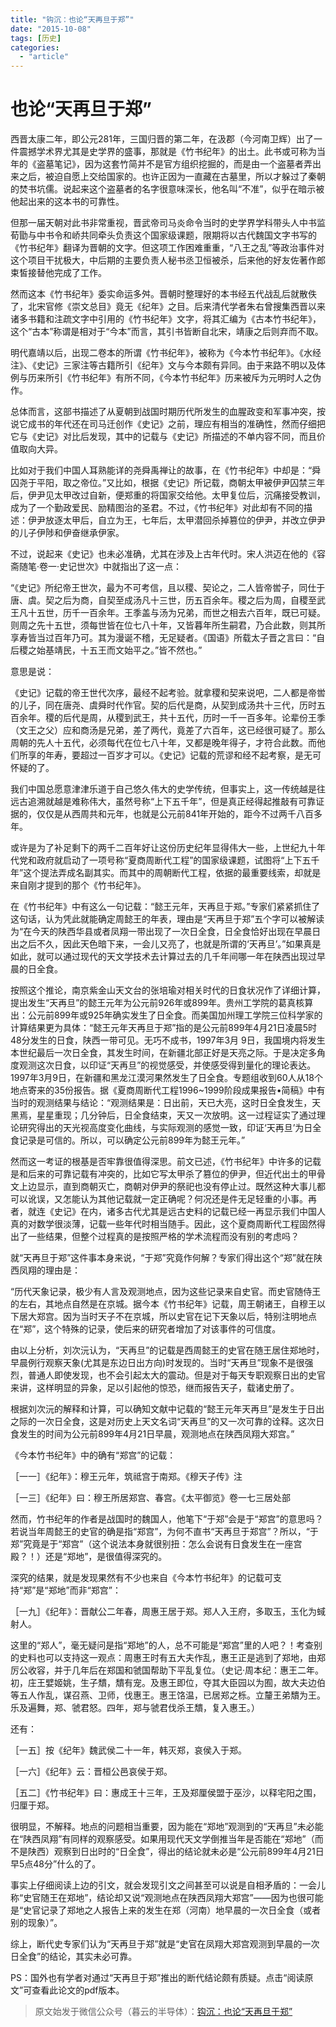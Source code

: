 ```yaml
---
title: "钩沉：也论“天再旦于郑”"
date: "2015-10-08"
tags: [历史]
categories: 
  - "article"
---
```


# 也论“天再旦于郑”

西晋太康二年，即公元281年，三国归晋的第二年，在汲郡（今河南卫辉）出了一件震撼学术界尤其是史学界的盛事，那就是《竹书纪年》的出土。此书或可称为当年的《盗墓笔记》，因为这套竹简并不是官方组织挖掘的，而是由一个盗墓者弄出来之后，被迫自愿上交给国家的。也许正因为一直藏在古墓里，所以才躲过了秦朝的焚书坑儒。说起来这个盗墓者的名字很意味深长，他名叫“不准”，似乎在暗示被他起出来的这本书的可靠性。

但那一届天朝对此书非常重视，晋武帝司马炎命令当时的史学界学科带头人中书监荀勖与中书令和峤共同牵头负责这个国家级课题，限期将以古代魏国文字书写的《竹书纪年》翻译为晋朝的文字。但这项工作困难重重，“八王之乱”等政治事件对这个项目干扰极大，中后期的主要负责人秘书丞卫恒被杀，后来他的好友佐著作郎束皙接替他完成了工作。

然而这本《竹书纪年》委实命运多舛。晋朝时整理好的本书经五代战乱后就散佚了，北宋官修《崇文总目》竟无《纪年》之目。后来清代学者朱右曾搜集西晋以来诸多书籍和注疏文字中引用的《竹书纪年》文字，将其汇编为《古本竹书纪年》，这个“古本”称谓是相对于“今本”而言，其引书皆断自北宋，靖康之后则弃而不取。

明代嘉靖以后，出现二卷本的所谓《竹书纪年》，被称为《今本竹书纪年》。《水经注》、《史记》三家注等古籍所引《纪年》文与今本颇有异同。由于来路不明以及体例与历来所引《竹书纪年》有所不同，《今本竹书纪年》历来被斥为元明时人之伪作。

总体而言，这部书描述了从夏朝到战国时期历代所发生的血腥政变和军事冲突，按说它成书的年代还在司马迁创作《史记》之前，理应有相当的准确性，然而仔细把它与《史记》对比后发现，其中的记载与《史记》所描述的不单内容不同，而且价值取向大异。

比如对于我们中国人耳熟能详的尧舜禹禅让的故事，在《竹书纪年》中却是：“舜囚尧于平阳，取之帝位。”又比如，根据《史记》所记载，商朝太甲被伊尹囚禁三年后，伊尹见太甲改过自新，便郑重的将国家交给他。太甲复位后，沉痛接受教训，成为了一个勤政爱民、励精图治的圣君。不过，《竹书纪年》对此却有不同的描述：伊尹放逐太甲后，自立为王，七年后，太甲潜回杀掉篡位的伊尹，并改立伊尹的儿子伊陟和伊奋继承伊家。

不过，说起来《史记》也未必准确，尤其在涉及上古年代时。宋人洪迈在他的《容斋随笔·卷一·史记世次》中就指出了这一点：

“《史记》所纪帝王世次，最为不可考信，且以稷、契论之，二人皆帝喾子，同仕于唐、虞。契之后为商，自契至成汤凡十三世，历五百余年。稷之后为周，自稷至武王凡十五世，历千一百余年。王季盖与汤为兄弟，而世之相去六百年，既已可疑。则周之先十五世，须每世皆在位七八十年，又皆暮年所生嗣君，乃合此数，则其所享寿皆当过百年乃可。其为漫诞不稽，无足疑者。《国语》所载太子晋之言曰：“自后稷之始基靖民，十五王而文始平之。”皆不然也。”

意思是说：

《史记》记载的帝王世代次序，最经不起考验。就拿稷和契来说吧，二人都是帝喾的儿子，同在唐尧、虞舜时代作官。契的后代是商，从契到成汤共十三代，历时五百余年。稷的后代是周，从稷到武王，共十五代，历时一千一百多年。论辈份王季（文王之父）应和商汤是兄弟，差了两代，竟差了六百年，这已经很可疑了。那么周朝的先人十五代，必须每代在位七八十年，又都是晚年得子，才符合此数。而他们所享的年寿，要超过一百岁才可以。《史记》记载的荒谬和经不起考察，是无可怀疑的了。

我们中国总愿意津津乐道于自己悠久伟大的史学传统，但事实上，这一传统越是往远古追溯就越是难称伟大，虽然号称“上下五千年”，但是真正经得起推敲有可靠证据的，仅仅是从西周共和元年，也就是公元前841年开始的，距今不过两千八百多年。

或许是为了补足剩下的两千二百年好让这份历史纪年显得伟大一些，上世纪九十年代党和政府就启动了一项号称“夏商周断代工程”的国家级课题，试图将“上下五千年”这个提法弄成名副其实。而其中的周朝断代工程，依据的最重要线索，却就是来自刚才提到的那个《竹书纪年》。

在《竹书纪年》中有这么一句记载：“懿王元年，天再旦于郑。”专家们紧紧抓住了这句话，认为凭此就能确定周懿王的年表，理由是“天再旦于郑”五个字可以被解读为“在今天的陕西华县或者凤翔一带出现了一次日全食，日全食恰好出现在早晨日出之后不久，因此天色暗下来，一会儿又亮了，也就是所谓的‘天再旦’。”如果真是如此，就可以通过现代的天文学技术去计算过去的几千年间哪一年在陕西出现过早晨的日全食。

按照这个推论，南京紫金山天文台的张培瑜对相关时代的日食状况作了详细计算，提出发生“天再旦”的懿王元年为公元前926年或899年。贵州工学院的葛真核算出：公元前899年或925年确实发生了日全食。而美国加州理工学院三位科学家的计算结果更为具体：“懿王元年天再旦于郑”指的是公元前899年4月21日凌晨5时48分发生的日食，陕西一带可见。无巧不成书，1997年3月 9日，我国境内将发生本世纪最后一次日全食，其发生时间，在新疆北部正好是天亮之际。于是决定多角度观测这次日食，以印证“天再旦”的视觉感受，并使感受得到量化的理论表达。1997年3月9日，在新疆和黑龙江漠河果然发生了日全食。专题组收到60人从18个地点寄来的35份报告。据《夏商周断代工程1996~1999阶段成果报告•简稿》中有当时的观测结果与结论：“观测结果是：日出前，天已大亮，这时日全食发生，天黑焉，星星重现；几分钟后，日全食结束，天又一次放明。这一过程证实了通过理论研究得出的天光视高度变化曲线，与实际观测的感觉一致，印证‘天再旦’为日全食记录是可信的。所以，可以确定公元前899年为懿王元年。”

然而这一考证的根基是否牢靠很值得深思。前文已述，《竹书纪年》中许多的记载是和后来的可靠记载有冲突的，比如它写太甲杀了篡位的伊尹，但近代出土的甲骨文上边显示，直到商朝灭亡，商朝对伊尹的祭祀也没有停止过。既然这种大事儿都可以讹误，又怎能认为其他记载就一定正确呢？何况还是件无足轻重的小事。再者，就连《史记》在内，诸多古代尤其是远古史料的记载已经一再显示我们中国人真的对数学很淡薄，记载一些年代时相当随手。因此，这个夏商周断代工程固然得出了一些结果，但整个过程真的是按照严格的学术流程而没有别的考虑吗？

就“天再旦于郑”这件事本身来说，“于郑”究竟作何解？专家们得出这个“郑”就在陕西凤翔的理由是：

“历代天象记录，极少有人言及观测地点，因为这些记录来自史官。而史官随侍王的左右，其地点自然是在京城。据今本《竹书纪年》记载，周王朝诸王，自穆王以下居大郑宫。因为当时天子不在京城，所以史官在记下天象以后，特别注明地点在“郑”，这个特殊的记录，使后来的研究者增加了对该事件的可信度。

由以上分析，刘次沅认为，“天再旦”的记载是西周懿王的史官在随王居住郑地时，早晨例行观察天象(尤其是东边日出方向)时发现的。当时“天再旦”现象不是很强烈，普通人即使发现，也不会引起太大的震动。但是对于每天专职观察日出的史官来讲，这样明显的异象，足以引起他的惊恐，继而报告天子，载诸史册了。

根据刘次沅的解释和计算，可以确知文献中记载的“懿王元年天再旦”是发生于日出之际的一次日全食，这是对历史上天文名词“天再旦”的又一次可靠的诠释。这次日食发生的时间为公元前899年4月21日早晨，观测地点在陕西凤翔大郑宫。”

《今本竹书纪年》中的确有“郑宫”的记载：

［一一］《纪年》：穆王元年，筑祗宫于南郑。《穆天子传》注

［一三］《纪年》曰：穆王所居郑宫、春宫。《太平御览》卷一七三居处部

然而，竹书纪年的作者是战国时的魏国人，他笔下“于郑”会是于“郑宫”的意思吗？若说当年周懿王的史官的确是指“郑宫”，为何不直书“天再旦于郑宫”？所以，“于郑”究竟是于“郑宫”（这个说法本身就很别扭：怎么会说有日食发生在一座宫殿？！）还是“郑地”，是很值得深究的。

深究的结果，就是发现果然有不少也来自《今本竹书纪年》的记载可支持“郑”是“郑地”而非“郑宫”：

［一九］《纪年》：晋献公二年春，周惠王居于郑。郑人入王府，多取玉，玉化为蜮射人。

这里的“郑人”，毫无疑问是指“郑地”的人，总不可能是“郑宫”里的人吧？！考查别的史料也可以支持这一观点：周惠王时有五大夫作乱，惠王正是逃到了郑地，由郑厉公收容，并于几年后在郑国和虢国帮助下平乱复位。（史记·周本纪：惠王二年。初，庄王嬖姬姚，生子穨，穨有宠。及惠王即位，夺其大臣园以为囿，故大夫边伯等五人作乱，谋召燕、卫师，伐惠王。惠王饹温，已居郑之栎。立釐王弟穨为王。乐及遍舞，郑、虢君怒。四年，郑与虢君伐杀王穨，复入惠王。）

还有：

［一五］按《纪年》魏武侯二十一年，韩灭郑，哀侯入于郑。

［一六］《纪年》云：晋桓公邑哀侯于郑。

［五二］《竹书纪年》曰：惠成王十三年，王及郑厘侯盟于巫沙，以释宅阳之围，归厘于郑。

很明显，不解释。地点的问题相当重要，因为能在“郑地”观测到的“天再旦”未必能在“陕西凤翔”有同样的观察感受。如果用现代天文学倒推当年是否能在“郑地”（而不是陕西）观察到日出时的“日全食”，得出的结论就未必是“公元前899年4月21日早5点48分”什么的了。

事实上仔细阅读上边的引文，就会发现引文之间甚至可以说是自相矛盾的：一会儿称“史官随王在郑地”，结论却又说“观测地点在陕西凤翔大郑宫”——因为也很可能是“史官记录了郑地之人报告上来的发生在郑（河南）地早晨的一次日全食（或者别的现象）”。

综上，断代史专家们认为“天再旦于郑”就是“史官在凤翔大郑宫观测到早晨的一次日全食”的结论，其实未必可靠。

PS：国外也有学者对通过“天再旦于郑”推出的断代结论颇有质疑。点击“阅读原文”可查看此论文的pdf版本。

  

> 原文始发于微信公众号（暮云的半导体）：[钩沉：也论“天再旦于郑”](http://mp.weixin.qq.com/s?__biz=MzAxMzcyMDY4Ng==&mid=211736603&idx=1&sn=50d43f41faf566e06243dd501bdc73e5&chksm=12f4351a2583bc0cec110e149fff7530ace0d55cea4dd6585539c2e57cc43e2e7dac8f4bf74d&scene=27#wechat_redirect)
